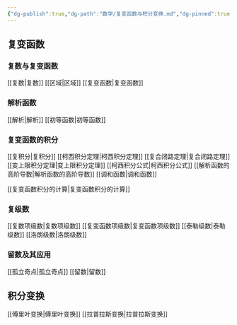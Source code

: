 ```yaml
---
{"dg-publish":true,"dg-path":"数学/复变函数与积分变换.md","dg-pinned":true,"permalink":"/数学/复变函数与积分变换/","pinned":true,"dgPassFrontmatter":true,"noteIcon":"","created":"2024-04-16T13:01:27.397+08:00","updated":"2024-05-10T16:49:30.919+08:00"}
---
```


## 复变函数
### 复数与复变函数
[[复数\|复数]]
[[区域\|区域]]
[[复变函数\|复变函数]]
### 解析函数
[[解析\|解析]]
[[初等函数\|初等函数]]
### 复变函数的积分
[[复积分\|复积分]]
[[柯西积分定理\|柯西积分定理]]
[[复合闭路定理\|复合闭路定理]]
[[变上限积分定理\|变上限积分定理]]
[[柯西积分公式\|柯西积分公式]]
[[解析函数的高阶导数\|解析函数的高阶导数]]
[[调和函数\|调和函数]]

[[复变函数积分的计算\|复变函数积分的计算]]
### 复级数
[[复数项级数\|复数项级数]]
[[复变函数项级数\|复变函数项级数]]
[[泰勒级数\|泰勒级数]]
[[洛朗级数\|洛朗级数]]
### 留数及其应用
[[孤立奇点\|孤立奇点]]
[[留数\|留数]]


## 积分变换
[[傅里叶变换\|傅里叶变换]]
[[拉普拉斯变换\|拉普拉斯变换]]




